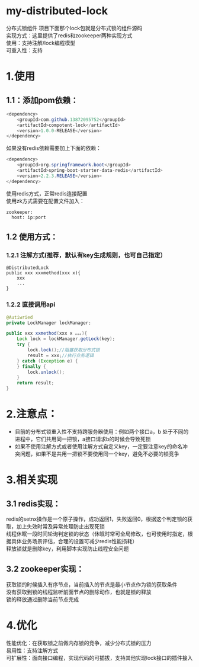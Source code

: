 # my-distributed-lock
分布式锁组件
项目下面那个lock包就是分布式锁的组件源码  
实现方式：这里提供了redis和zookeeper两种实现方式  
使用：支持注解/lock编程模型  
可重入性：支持  

# 1.使用
## 1.1：添加pom依赖：
```java
<dependency>  
    <groupId>com.github.13872095752</groupId>  
    <artifactId>compotent-lock</artifactId>  
    <version>1.0.0-RELEASE</version>  
</dependency>  
```
如果没有redis依赖需要加上下面的依赖：  
```java
<dependency>  
    <groupId>org.springframework.boot</groupId>  
    <artifactId>spring-boot-starter-data-redis</artifactId>  
    <version>2.2.3.RELEASE</version>  
</dependency>
```

使用redis方式，正常redis连接配置  
使用zk方式需要在配置文件加入：  
```
zookeeper:  
  host: ip:port
```


## 1.2 使用方式：
### 1.2.1 注解方式(推荐，默认有key生成规则，也可自己指定）
```
@DistributedLock
public xxx xxxmethod(xxx x){
	xxx
	...
}
```

### 1.2.2 直接调用api
```java
@Autiwried
private LockManager lockManager;

public xxx xxmethod(xxx x 。。。){
	Lock lock = lockManager.getLock(key);
	try {
    	lock.lock();//阻塞获取分布式锁
    	result = xxx;//执行业务逻辑
	} catch (Exception e) {
	} finally {
    	lock.unlock();
	}
	return result;
}
```


# 2.注意点：
* 目前的分布式锁重入性不支持跨服务器使用：例如两个接口a，b 处于不同的进程中，它们共用同一把锁，a接口请求b的时候会导致死锁
* 如果不使用注解方式或者使用注解方式自定义key，一定要注意key的命名冲突问题，如果不是共用一把锁不要使用同一个key，避免不必要的锁竞争

# 3.相关实现
## 3.1 redis实现：
redis的setnx操作是一个原子操作，成功返回1，失败返回0，根据这个判定锁的获取，加上失效时常及异常处理防止出现死锁  
线程休眠一段时间轮询判定锁的状态（休眠时常可全局修改，也可使用时指定，根据具体业务场景评估，合理的设置可减少redis性能损耗）  
释放锁就是删除key，利用脚本实现防止线程安全问题  
## 3.2 zookeeper实现：
获取锁的时候插入有序节点，当前插入的节点是最小节点作为锁的获取条件  
没有获取到锁的线程监听前面节点的删除动作，也就是锁的释放  
锁的释放通过删除当前节点完成  

# 4.优化
性能优化：在获取锁之前做内存锁的竞争，减少分布式锁的压力  
易用性：支持注解方式  
可扩展性：面向接口编程，实现代码的可插拔，支持其他实现lock接口的插件接入  

